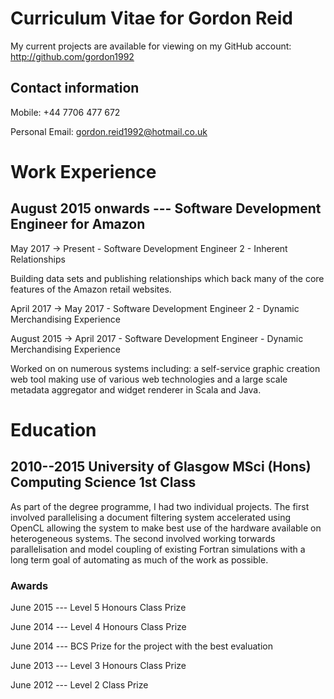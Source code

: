# Curriculum Vitae for Gordon Reid

My current projects are available for viewing on my GitHub account: http://github.com/gordon1992

## Contact information
Mobile: +44 7706 477 672

Personal Email: gordon.reid1992@hotmail.co.uk

# Work Experience

## August 2015 onwards --- Software Development Engineer for Amazon

May 2017 -> Present - Software Development Engineer 2 - Inherent Relationships

Building data sets and publishing relationships which back many of the core features of the Amazon retail websites. 

April 2017 -> May 2017 - Software Development Engineer 2 - Dynamic Merchandising Experience

August 2015 -> April 2017 - Software Development Engineer  - Dynamic Merchandising Experience

Worked on on numerous systems including: a self-service graphic creation web tool making use of various web technologies and a large scale metadata aggregator and widget renderer in Scala and Java.

# Education

## 2010--2015 University of Glasgow MSci (Hons) Computing Science 1st Class

As part of the degree programme, I had two individual projects. The first involved parallelising a document filtering system accelerated using OpenCL allowing the system to make best use of the hardware available on heterogeneous systems. The second involved working torwards parallelisation and model coupling of existing Fortran simulations with a long term goal of automating as much of the work as possible.

### Awards

June 2015 --- Level 5 Honours Class Prize

June 2014 --- Level 4 Honours Class Prize

June 2014 --- BCS Prize for the project with the best evaluation

June 2013 --- Level 3 Honours Class Prize

June 2012 --- Level 2 Class Prize
